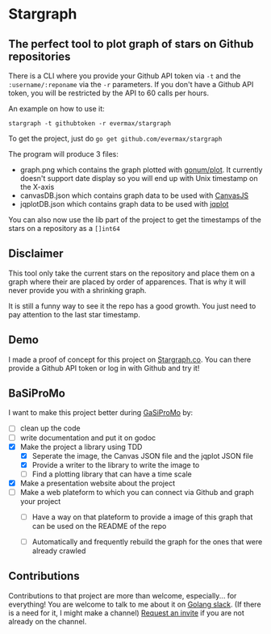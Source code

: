 # Stargraph
## The perfect tool to plot graph of stars on Github repositories

There is a CLI where you provide your Github API token via `-t` and the `:username/:reponame` via the `-r` parameters.
If you don't have a Github API token, you will be restricted by the API to 60 calls per hours.

An example on how to use it:
```
stargraph -t githubtoken -r evermax/stargraph
```

To get the project, just do `go get github.com/evermax/stargraph`

The program will produce 3 files:

 - graph.png which contains the graph plotted with [gonum/plot](https://github.com/gonum/plot). It currently doesn't support date display so you will end up with Unix timestamp on the X-axis
 - canvasDB.json which contains graph data to be used with [CanvasJS](http://canvasjs.com)
 - jqplotDB.json which contains graph data to be used with [jqplot](http://www.jqplot.com)

You can also now use the lib part of the project to get the timestamps of the stars on a repository as a `[]int64`

## Disclaimer
This tool only take the current stars on the repository and place them on a graph
where their are placed by order of apparences. That is why it will never provide you with a shrinking graph.

It is still a funny way to see it the repo has a good growth. You just need to pay attention to the last star timestamp.

## Demo
I made a proof of concept for this project on [Stargraph.co](http://stargraph.co). You can there provide a Github API token or log in with Github and try it!

## BaSiProMo
I want to make this project better during [GaSiProMo](https://codelympics.io/projects/3) by:

 - [ ] clean up the code
 - [ ] write documentation and put it on godoc
 - [x] Make the project a library using TDD
   - [x] Seperate the image, the Canvas JSON file and the jqplot JSON file
   - [x] Provide a writer to the library to write the image to
   - [ ] Find a plotting library that can have a time scale
 - [x] Make a presentation website about the project
 - [ ] Make a web plateform to which you can connect via Github and graph your project
   - [ ] Have a way on that plateform to provide a image of this graph that can be used on the README of the repo
   - [ ] Automatically and frequently rebuild the graph for the ones that were already crawled


## Contributions
Contributions to that project are more than welcome, especially... for everything!
You are welcome to talk to me about it on [Golang slack](https://gophers.slack.com/messages/@maxime/). (If there is a need for it, I might make a channel)
[Request an invite](http://bit.ly/go-slack-signup) if you are not already on the channel.
